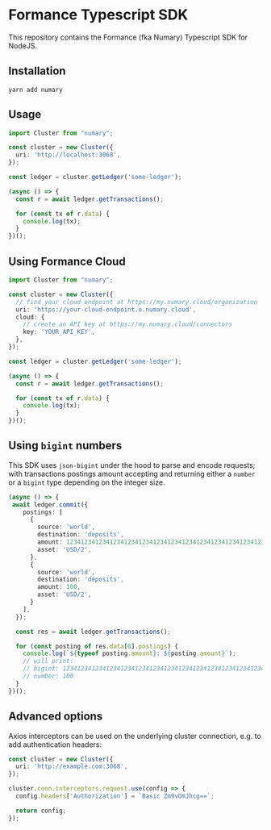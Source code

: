 # Formance Typescript SDK

This repository contains the Formance (fka Numary) Typescript SDK for NodeJS.

## Installation

```SHELL
yarn add numary
```

## Usage

```typescript
import Cluster from "numary";

const cluster = new Cluster({
  uri: 'http://localhost:3068',
});

const ledger = cluster.getLedger('some-ledger');

(async () => {
  const r = await ledger.getTransactions();

  for (const tx of r.data) {
    console.log(tx);
  }
})();
```

## Using Formance Cloud

```typescript
import Cluster from "numary";

const cluster = new Cluster({
  // find your cloud endpoint at https://my.numary.cloud/organization
  uri: 'https://your-cloud-endpoint.o.numary.cloud',
  cloud: {
    // create an API key at https://my.numary.cloud/connectors
    key: 'YOUR_API_KEY',
  },
});

const ledger = cluster.getLedger('some-ledger');

(async () => {
  const r = await ledger.getTransactions();

  for (const tx of r.data) {
    console.log(tx);
  }
})();
```

## Using `bigint` numbers

This SDK uses `json-bigint` under the hood to parse and encode requests; with transactions postings amount accepting and returning either a `number` or a `bigint` type depending on the integer size.

```typescript
(async () => {
 await ledger.commit({
    postings: [
      {
        source: 'world',
        destination: 'deposits',
        amount: 1234123412341234123412341234123412341234123412341234123412341234123412341234n,
        asset: 'USD/2',
      },
      {
        source: 'world',
        destination: 'deposits',
        amount: 100,
        asset: 'USD/2',
      }
    ],
  });

  const res = await ledger.getTransactions();

  for (const posting of res.data[0].postings) {
    console.log(`${typeof posting.amount}: ${posting.amount}`);
    // will print:
    // bigint: 1234123412341234123412341234123412341234123412341234123412341234123412341234
    // number: 100
  }
})();
```

## Advanced options

Axios interceptors can be used on the underlying cluster connection, e.g. to add authentication headers:

```typescript
const cluster = new Cluster({
  uri: 'http://example.com:3068',
});

cluster.conn.interceptors.request.use(config => {
  config.headers['Authorization'] = `Basic Zm9vOmJhcg==`;

  return config;
});
```
